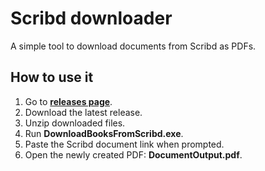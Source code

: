 # Scribd downloader

A simple tool to download documents from Scribd as PDFs.

## How to use it

1. Go to **[releases page](https://github.com/KUBIXQAZ/Scribd-downloader/releases/)**.
2. Download the latest release.
3. Unzip downloaded files.
4. Run **DownloadBooksFromScribd.exe**.
5. Paste the Scribd document link when prompted.
6. Open the newly created PDF: **DocumentOutput.pdf**.
